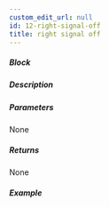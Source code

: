 ```yaml
---
custom_edit_url: null
id: 12-right-signal-off
title: right signal off
---
```


##### Block

<!-- image -->

##### Description

<!-- description -->

##### Parameters

None <!-- image -->

##### Returns

None

##### Example

<!-- image -->
